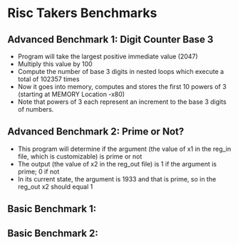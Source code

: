 # Risc Takers Benchmarks

## Advanced Benchmark 1: Digit Counter Base 3

- Program will take the largest positive immediate value (2047)
- Multiply this value by 100
- Compute the number of base 3 digits in nested loops which execute a total of 102357 times
- Now it goes into memory, computes and stores the first 10 powers of 3 (starting at MEMORY Location -x80)
- Note that powers of 3 each represent an increment to the base 3 digits of numbers.

## Advanced Benchmark 2: Prime or Not?

- This program will determine if the argument (the value of x1 in the reg_in file, which is customizable) is prime or not
- The output (the value of x2 in the reg_out file) is 1 if the argument is prime; 0 if not
- In its current state, the argument is 1933 and that is prime, so in the reg_out x2 should equal 1

## Basic Benchmark 1:

## Basic Benchmark 2:
